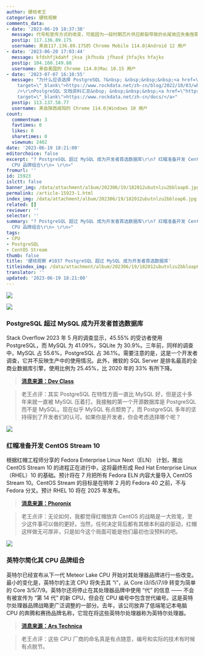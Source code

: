 ```yaml
---
author: 硬核老王
categories: 硬核观察
comments_data:
- date: '2023-06-19 18:37:30'
  message: 代号和宣传方式的改变，可能因为一段时期芯片供应断裂导致的长尾效应失衡亟需重建。
  postip: 117.136.89.175
  username: 来自117.136.89.175的 Chrome Mobile 114.0|Android 12 用户
- date: '2023-06-20 17:03:44'
  message: kfdshfjkdahf jksa jkfhsda jfhasd jhfajks hfajks
  postip: 104.160.149.88
  username: 来自美国的 Chrome 114.0|Mac 10.15 用户
- date: '2023-07-07 16:10:55'
  message: "为什么应该选择 PostgreSQL ?&nbsp; &nbsp;&nbsp;&nbsp;<a href=\"https://www.rockdata.net/zh-cn/blog/2022/10/03/why-postgres/\"
    target=\"_blank\">https://www.rockdata.net/zh-cn/blog/2022/10/03/why-postgres/</a><br
    />\r\nPostgreSQL 文档资料汇总&nbsp; &nbsp;&nbsp;&nbsp;<a href=\"https://www.rockdata.net/zh-cn/docs/\"
    target=\"_blank\">https://www.rockdata.net/zh-cn/docs/</a>"
  postip: 113.137.58.77
  username: 来自陕西咸阳的 Chrome 114.0|Windows 10 用户
count:
  commentnum: 3
  favtimes: 0
  likes: 0
  sharetimes: 0
  viewnum: 2402
date: '2023-06-19 18:21:00'
editorchoice: false
excerpt: "? PostgreSQL 超过 MySQL 成为开发者首选数据库\r\n? 红帽准备开发 CentOS Stream 10\r\n? 英特尔简化其
  CPU 品牌组合\r\n» \r\n»"
fromurl: ''
id: 15923
islctt: false
banner_img: /data/attachment/album/202306/19/182012ubutnlzu2bbloap6.jpg
permalink: /article-15923-1.html
index_img: /data/attachment/album/202306/19/182012ubutnlzu2bbloap6.jpg
related: []
reviewer: ''
selector: ''
summary: "? PostgreSQL 超过 MySQL 成为开发者首选数据库\r\n? 红帽准备开发 CentOS Stream 10\r\n? 英特尔简化其
  CPU 品牌组合\r\n» \r\n»"
tags:
- CPU
- PostgreSQL
- CentOS Stream
thumb: false
title: '硬核观察 #1037 PostgreSQL 超过 MySQL 成为开发者首选数据库'
titleindex_img: /data/attachment/album/202306/19/182012ubutnlzu2bbloap6.jpg
translator: ''
updated: '2023-06-19 18:21:00'
---
```


![](/data/attachment/album/202306/19/182012ubutnlzu2bbloap6.jpg)


![](/data/attachment/album/202306/19/182022vaooooealev286y6.jpg)


### PostgreSQL 超过 MySQL 成为开发者首选数据库


Stack Overflow 2023 年 5 月的调查显示，45.55% 的受访者使用 PostgreSQL，而 MySQL 为 41.09%，SQLite 为 30.9%。三年前，同样的调查中，MySQL 占 55.6%，PostgreSQL 占 36.1%。需要注意的是，这是一个开发者调查，它并不反映生产中的使用情况。此外，微软的 SQL Server 是排名最高的全商业数据库引擎，使用比例为 25.45%，比 2020 年的 33% 有所下降。



> 
> **[消息来源：Dev Class](https://devclass.com/2023/06/13/postgresql-now-top-developer-choice-ahead-of-mysql-according-to-massive-new-survey/)**
> 
> 
> 



> 
> 老王点评：其实 PostgreSQL 在特性方面一直比 MySQL 好，但是这十多年来就一直被 MySQL 压着打。我接触的第一个开源数据库是 PostgreSQL 而不是 MySQL。现在似乎 MySQL 有点颓势了，而 PostgreSQL 多年的坚持得到了开发者们的认可。如果你是开发者，你会考虑选择哪个呢？
> 
> 
> 


![](/data/attachment/album/202306/19/182038dqwywk3dm8zuakch.jpg)


### 红帽准备开发 CentOS Stream 10


根据红帽工程师分享的 Fedora Enterprise Linux Next（ELN） 计划，推出 CentOS Stream 10 的进程正在进行中，这将最终形成 Red Hat Enterprise Linux（RHEL）10 的基础。预计将在 7 月把所有 Fedora ELN 内容大量导入 CentOS Stream 10。CentOS Stream 的目标是在明年 2 月的 Fedora 40 之前，不与 Fedora 分叉。预计 RHEL 10 将在 2025 年发布。



> 
> **[消息来源：Phoronix](https://www.phoronix.com/news/CentOS-Stream-10-Start)**
> 
> 
> 



> 
> 老王点评：无论如何，我都觉得红帽放弃 CentOS 的战略是一大败笔，至少这件事可以做的更好。当然，任何决定背后都有其根本利益的驱动，红帽这样做无可厚非，只是如今这个局面可能是他们最初也没预料的吧。
> 
> 
> 


![](/data/attachment/album/202306/19/182053eybejq53v8ewgmfy.jpg)


### 英特尔简化其 CPU 品牌组合


英特尔已经宣布从下一代 Meteor Lake CPU 开始对其处理器品牌进行一些改变。最小的变化是，英特尔的主流 CPU 将失去其 “i”，从 Core i3/i5/i7/i9 转变为简单的 Core 3/5/7/9。英特尔还将停止在其处理器品牌中使用 “代” 的信息 —— 不会有被宣传为 “第 14 代” 的新 CPU，但会在 CPU 编号中包含世代编号。这是英特尔处理器品牌战略更广泛调整的一部分。去年，该公司放弃了低端笔记本电脑 CPU 的奔腾和赛扬品牌名称，它现在将这些英特尔处理器称为英特尔处理器。



> 
> **[消息来源：Ars Technica](https://arstechnica.com/gadgets/2023/06/next-gen-core-and-core-ultra-cpus-lose-an-i-as-intel-shuffles-its-branding/)**
> 
> 
> 



> 
> 老王点评：这些 CPU 厂商的命名真是有点随意，编号和实际的技术有时候有点脱节。
> 
> 
>